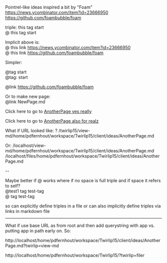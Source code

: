 Pointrel-like ideas inspired a bit by "Foam"
https://news.ycombinator.com/item?id=23666950
https://github.com/foambubble/foam

triple: this tag start  
@ this tag start

Implicit above is:  
@ this link https://news.ycombinator.com/item?id=23666950  
@ this link https://github.com/foambubble/foam  

Simpler:

@tag start  
@tag: start  

@link https://github.com/foambubble/foam

Or to make new page:  
@link NewPage.md

Click here to go to [AnotherPage yes really](AnotherPage.md)

Click here to go to [AnotherPage also for realz](AnotherPage.md)

What if URL looked like: ?
/twirlip15/view-md/home/pdfernhout/workspace/Twirlip15/client/ideas/AnotherPage.md

Or:
/localhost/view-md/home/pdfernhout/workspace/Twirlip15/client/ideas/AnotherPage.md
/localhost/files/home/pdfernhout/workspace/Twirlip15/client/ideas/AnotherPage.md

--

Maybe better if @ works where if no space is full triple and if space it refers to self?  
@test1 tag test-tag  
@ tag test-tag  

so can explicitly define triples in a file
or can also implicitly define triples via links in markdown file

-----

What if use base URL as from root and then add querystring with app vs. putting app in path early on. So:

http://localhost/home/pdfernhout/workspace/Twirlip15/client/ideas/AnotherPage.md?twirlip=view-md

http://localhost/home/pdfernhout/workspace/Twirlip15/?twirlip=filer
